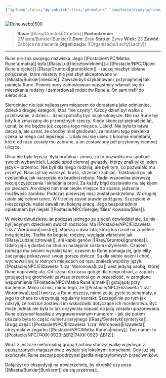 ```yaml
---
{"dg-home":false,"dg-publish":true,"permalink":"/postacie/druzyna/rune/","dgPassFrontmatter":true}
---
```


![Rune.webp|500](/img/user/Vault/Grafiki/NPC/Rune.webp)

> **Rasa:** [[Rasy/Gruntoki\|Gruntok]]
> **Pochodzenie:** [[Miasta/Bunkier\|Bunkier]]
> **Dom:** Brak
> **Status:** Żywy
> **Wiek:** 23
> **Zawód**: Zabójca na zlecenie
> **Organizacja:** [[Organizacje/Łachy\|Łachy]]

---

Rune nie zna swojego nazwiska. Jego [[Postacie/NPC/Matka Rune'a\|matka]] była [[Rasy/Ludzie\|człowiekiem]] a [[Postacie/NPC/Ojciec Rune'a\|ojciec]] [[Rasy/Gruntoki\|gruntokiem]] - raczej niezbyt lubiane połączenie, które niestety nie jest zbyt akceptowane w [[Miasta/Bunkier\|mieście]]. Zawsze byli szykanowani, przynajmniej tak pamięta Rune. Pewnej nocy zamaskowani napastnicy włamali się do mieszkania rodziny i zamordowali rodziców Rune'a. On sam trafił do sierocińca.

Sierociniec nie jest najlepszym miejscem do dorastania jako odmieniec, dziecko drugiej kategorii, ktoś “nie czysty”. Każdy dzień był walka o przetrwanie, a dzieci… dzieci potrafią być najokrutniejsze. Nie raz Rune był bity lub zmuszany do przeróżnych rzeczy. Kiedy skończył piętnaście lat, uznał, że nie będzie już częścią tego miejsca. Uciekł. Nie była to łatwa decyzja, ale uznał, że choćby miał głodować, za murami tego piekiełka czeka na niego coś lepszego… Udało mu się uciec z kilkoma monetami, które od razu zostały mu zabrane, a on zostawiony pół przytomny ciemnej uliczce.

Ulica nie była lepsza. Była brutalna i zimna, za to pozwoliła mu spotkać swoich wybawicieli. Ludzie spod ciemnej gwiazdy, którzy znali tylko jeden język – przemoc. Nie byli dla niego rodziną, ale byli tym, co pozwalało mu przeżyć. Nauczył się walczyć, kraść, strzelać i zabijać. Traktowali go jak czeladnika, jak narzędzie do brudnej roboty. Nadal wspomina pierwszą lekcję czyszczenia i składania broni. Za każdy błąd dostawało mu się kijem po plecach. Ale dzięki nim miał ciepłe miejsce do spania, jedzenie i możliwość zarobku. Podczas pierwszej misji został postrzelony. W drugiej udało się celowi uciec. W trzeciej został prawie zadźgany. Szczęście w nieszczęściu nadal dawali mu kolejną pracę. Jego bezpośrednim opiekunem był niejaki [[Postacie/NPC/Siergiej 'Bies' Kowalow\|Bies]].

W wieku dwudziestu lat podczas jednego ze zleceń dowiedział się, że nie był jedynym dzieckiem swoich rodziców. Ma [[Postacie/NPC/Elizawieta 'Liza' Woronowa\|siostrę]], starszą o dwa lata, którą los rzucił na zupełnie inną ścieżkę. Trafiła do bogatej rodziny, wygląda właściwie jak [[Rasy/Ludzie\|człowiek]], ani kapki genów [[Rasy/Gruntoki\|gruntoka]]. Udało jej się dostać na studia i następnie została inżynierem. Czasem pomaga mu swoimi wynalazkami, czasem to Rune pomaga jej, gdy elity zaczynają pokazywać swoje gorsze oblicze. Są dla siebie ważni i choć wychowali się w różnych miejscach od razu znaleźli wspólny język. [[Postacie/NPC/Elizawieta 'Liza' Woronowa\|Liza]] Jest jedyną osobą, której Rune naprawdę ufa. Od czasu do czasu gotuje dla niego obiad, a zapach gotującej się grochówki zawsze przenosi go w przeszłość, w zamglone wspomnienia [[Postacie/NPC/Matka Rune'a\|matki]] gotującej przy kuchence. Mimo różnic, mimo tego, że [[Postacie/NPC/Elizawieta 'Liza' Woronowa\|Liza]] tworzy, a Rune niszczy, mimo że jej życie to schematy, a jego to chaos to utrzymują regularny kontakt. Szczególnie po tym jak odkryli, że rodzice zostawili im wskazówki dotyczące ich morderstwa. Być może jednak nie była to tak oczywista napaść na jaką została upozorowana. Rune otrzymał łopatkę z wygrawerowanym numerem - jak się potem okazało była to część numeru seryjnego [[Rasy/Syntetyki\|syntetyka]]. Drugą część [[Postacie/NPC/Elizawieta 'Liza' Woronowa\|Elizawieta]] otrzymała w zegarku [[Postacie/NPC/Matka Rune'a\|mamy]]. Ten numer to [[Postacie/NPC/74XK-0923-ΔB12\|74XK-0923-ΔB12]].

Wraz z jeszcze nieformalną grupą Łachów stoczył walkę w jednym z opuszczonych magazynów z wydaje się lokalnymi oprychami. Gdy już się skończyła, Rune zaczął popodrzynał gardła nieprzytomnych przeciwników.

Dołączył do ekspedycji na powierzchnię, by określić czy poza [[Miasta/Bunkier\|Bunkrem]] da się przetrwać.